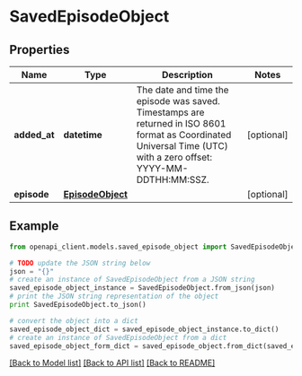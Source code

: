 # SavedEpisodeObject


## Properties
Name | Type | Description | Notes
------------ | ------------- | ------------- | -------------
**added_at** | **datetime** | The date and time the episode was saved. Timestamps are returned in ISO 8601 format as Coordinated Universal Time (UTC) with a zero offset: YYYY-MM-DDTHH:MM:SSZ.  | [optional] 
**episode** | [**EpisodeObject**](EpisodeObject.md) |  | [optional] 

## Example

```python
from openapi_client.models.saved_episode_object import SavedEpisodeObject

# TODO update the JSON string below
json = "{}"
# create an instance of SavedEpisodeObject from a JSON string
saved_episode_object_instance = SavedEpisodeObject.from_json(json)
# print the JSON string representation of the object
print SavedEpisodeObject.to_json()

# convert the object into a dict
saved_episode_object_dict = saved_episode_object_instance.to_dict()
# create an instance of SavedEpisodeObject from a dict
saved_episode_object_form_dict = saved_episode_object.from_dict(saved_episode_object_dict)
```
[[Back to Model list]](../README.md#documentation-for-models) [[Back to API list]](../README.md#documentation-for-api-endpoints) [[Back to README]](../README.md)


